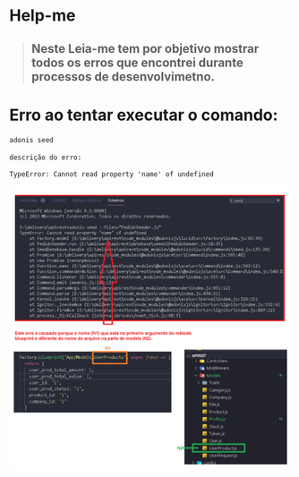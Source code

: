 # Help-me

> ## Neste Leia-me tem por objetivo mostrar todos os erros que encontrei durante processos de desenvolvimetno.

# Erro ao tentar executar o comando:
```javascript
adonis seed
```
``descrição do erro:``

``` javacript
TypeError: Cannot read property 'name' of undefined
```
![](assets/erro_factory_js_seed.png)
